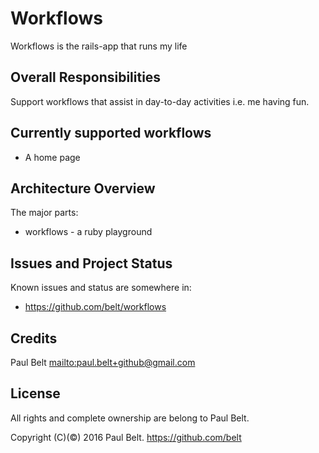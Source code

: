 Workflows
========
Workflows is the rails-app that runs my life

Overall Responsibilities
------------------------
Support workflows that assist in day-to-day activities i.e. me having fun.


Currently supported workflows
-----------------------------
- A home page


Architecture Overview
---------------------
The major parts:
- workflows - a ruby playground


Issues and Project Status
-------------------------
Known issues and status are somewhere in:
- https://github.com/belt/workflows


Credits
-------
Paul Belt <mailto:paul.belt+github@gmail.com>


License
-------
All rights and complete ownership are belong to Paul Belt.

Copyright (C)(©) 2016 Paul Belt. <https://github.com/belt>
